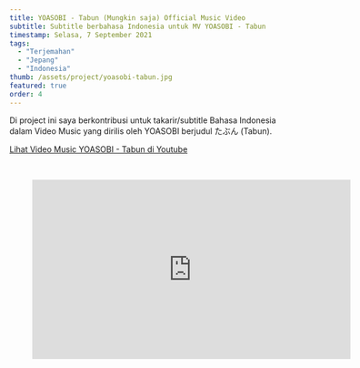 ```yaml
---
title: YOASOBI - Tabun (Mungkin saja) Official Music Video
subtitle: Subtitle berbahasa Indonesia untuk MV YOASOBI - Tabun
timestamp: Selasa, 7 September 2021
tags:
  - "Terjemahan"
  - "Jepang"
  - "Indonesia"
thumb: /assets/project/yoasobi-tabun.jpg
featured: true
order: 4
---
```


Di project ini saya berkontribusi untuk takarir/subtitle Bahasa Indonesia dalam Video Music yang dirilis oleh YOASOBI berjudul たぶん (Tabun).

[Lihat Video Music YOASOBI - Tabun di Youtube](https://www.youtube.com/watch?v=8iuLXODzL04)

<br/>

<figure>
<iframe width="560" height="315" src="https://www.youtube.com/embed/8iuLXODzL04" title="YouTube video player" frameBorder="0" allow="accelerometer; autoplay; clipboard-write; encrypted-media; gyroscope; picture-in-picture" allowFullScreen></iframe>
</figure>
